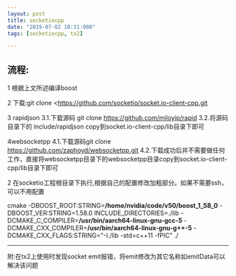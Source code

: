 ```yaml
---
layout: post
title: socketiocpp
date: "2019-07-02 10:31:000"
tags: [socketiocpp, tx2]

---
```


## 流程:

1 根据上文所述编译boost

2 下载:git clone <https://github.com/socketio/socket.io-client-cpp.git

3 rapidjson
3.1.下载源码 git clone https://github.com/miloyip/rapid
3.2.将源码目录下的 include/rapidjson copy到socket.io-client-cpp/lib目录下即可

4websocketpp
4.1.下载源码git clone https://github.com/zaphoyd/websocketpp.git
4.2.下载成功后并不需要做任何工作，直接将websocketpp目录下的websocketpp目录copy到socket.io-client-cpp/lib目录下即可

2 在socketio工程根目录下执行,根据自己的配置修改加粗部分。如果不需要ssh，可以不用配置

cmake -DBOOST_ROOT:STRING=**/home/nvidia/code/v50/boost_1_58_0** -DBOOST_VER:STRING=1.58.0 INCLUDE_DIRECTORIES=./lib -DCMAKE_C_COMPILER=**/usr/bin/aarch64-linux-gnu-gcc-5** -DCMAKE_CXX_COMPILER=**/usr/bin/aarch64-linux-gnu-g++-5** -DCMAKE_CXX_FLAGS:STRING="-I./lib -std=c++11 -fPIC" ./

---------------------

附:在tx2上使用时发现socket emit报错，将emit修改为其它名称如emitData可以解决该问题